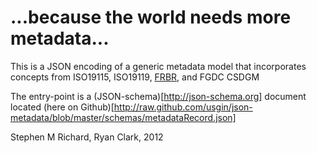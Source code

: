 # ...because the world needs more metadata...

This is a JSON encoding of a generic metadata model that incorporates concepts from ISO19115, ISO19119, [FRBR](http://archive.ifla.org/VII/s13/frbr/frbr1.htm#3.2), and FGDC CSDGM

The entry-point is a (JSON-schema)[http://json-schema.org] document located (here on Github)[http://raw.github.com/usgin/json-metadata/blob/master/schemas/metadataRecord.json]

Stephen M Richard, Ryan Clark, 2012